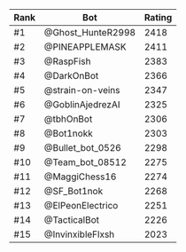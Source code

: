 Rank|Bot|Rating
---|---|---
#1|@Ghost_HunteR2998|2418
#2|@PINEAPPLEMASK|2411
#3|@RaspFish|2383
#4|@DarkOnBot|2366
#5|@strain-on-veins|2347
#6|@GoblinAjedrezAI|2325
#7|@tbhOnBot|2306
#8|@Bot1nokk|2303
#9|@Bullet_bot_0526|2298
#10|@Team_bot_08512|2275
#11|@MaggiChess16|2274
#12|@SF_Bot1nok|2268
#13|@ElPeonElectrico|2251
#14|@TacticalBot|2226
#15|@InvinxibleFlxsh|2023
